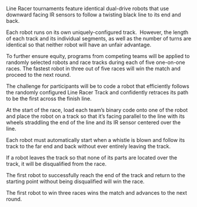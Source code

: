 Line Racer tournaments feature identical dual-drive robots that use downward facing IR sensors to follow a twisting black line to its end and back. 

Each robot runs on its own uniquely-configured track.  However, the length of each track and its individual segments, as well as the number of turns are identical so that neither robot will have an unfair advantage.

To further ensure equity, programs from competing teams will be applied to randomly selected robots and race tracks during each of five one-on-one races. The fastest robot in three out of five races will win the match and proceed to the next round.

The challenge for participants will be to code a robot that efficiently follows the randomly configured Line Racer Track and confidently retraces its path to be the first across the finish line.   

At the start of the race, load each team’s binary code onto one of the robot and place the robot on a track so that it’s facing parallel to the line with its wheels straddling the end of the line and its IR sensor centered over the line.

Each robot must automatically start when a whistle is blown and follow its track to the far end and back without ever entirely leaving the track.

If a robot leaves the track so that none of its parts are located over the track, it will be disqualified from the race.

The first robot to successfully reach the end of the track and return to the starting point without being disqualified will win the race.

The first robot to win three races wins the match and advances to the next round.
